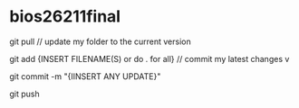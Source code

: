 # bios26211final

git pull  					// update my folder to the current version

git add {INSERT FILENAME(S) or do . for all}    // commit my latest changes v

git commit -m "{IINSERT ANY UPDATE}"

git push 
